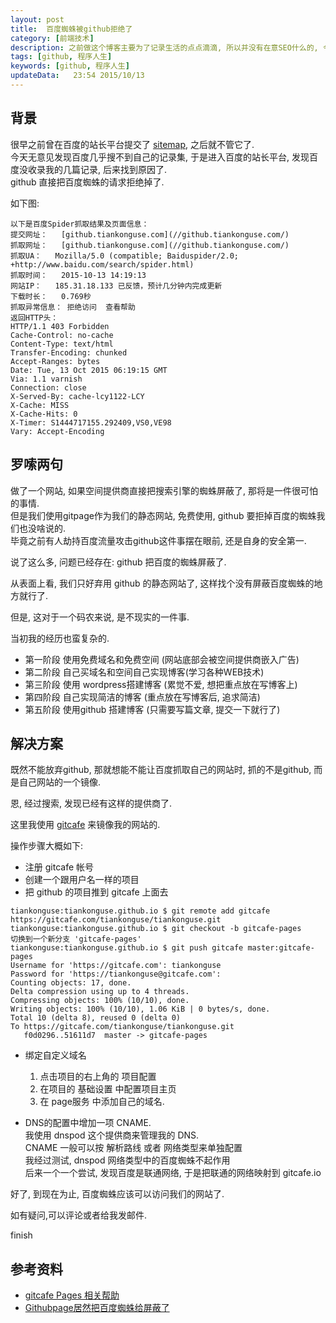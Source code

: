 ```yaml
---  
layout: post
title:  百度蜘蛛被github拒绝了
category: [前端技术]
description: 之前做这个博客主要为了记录生活的点点滴滴, 所以并没有在意SEO什么的, 今天发现百度蜘蛛被github拒绝了
tags: [github, 程序人生]
keywords: [github, 程序人生]
updateData:   23:54 2015/10/13
---
```



## 背景

很早之前曾在百度的站长平台提交了 [sitemap](//github.tiankonguse.com/sitemap.txt), 之后就不管它了.  
今天无意见发现百度几乎搜不到自己的记录集, 于是进入百度的站长平台, 发现百度没收录我的几篇记录, 后来找到原因了.  
github 直接把百度蜘蛛的请求拒绝掉了.  

如下图:  

```
以下是百度Spider抓取结果及页面信息：
提交网址：	[github.tiankonguse.com](//github.tiankonguse.com/)
抓取网址：	[github.tiankonguse.com](//github.tiankonguse.com/)
抓取UA：	Mozilla/5.0 (compatible; Baiduspider/2.0; +http://www.baidu.com/search/spider.html)
抓取时间：	2015-10-13 14:19:13
网站IP：	185.31.18.133 已反馈，预计几分钟内完成更新
下载时长：	0.769秒
抓取异常信息：	拒绝访问  查看帮助 
返回HTTP头：
HTTP/1.1 403 Forbidden
Cache-Control: no-cache
Content-Type: text/html
Transfer-Encoding: chunked
Accept-Ranges: bytes
Date: Tue, 13 Oct 2015 06:19:15 GMT
Via: 1.1 varnish
Connection: close
X-Served-By: cache-lcy1122-LCY
X-Cache: MISS
X-Cache-Hits: 0
X-Timer: S1444717155.292409,VS0,VE98
Vary: Accept-Encoding
```

## 罗嗦两句  

做了一个网站, 如果空间提供商直接把搜索引擎的蜘蛛屏蔽了, 那将是一件很可怕的事情.  
但是我们使用gitpage作为我们的静态网站, 免费使用, github 要拒掉百度的蜘蛛我们也没啥说的.  
毕竟之前有人劫持百度流量攻击github这件事摆在眼前, 还是自身的安全第一.  

说了这么多, 问题已经存在: github 把百度的蜘蛛屏蔽了.  

从表面上看, 我们只好弃用 github 的静态网站了, 这样找个没有屏蔽百度蜘蛛的地方就行了.  

但是, 这对于一个码农来说, 是不现实的一件事.  

当初我的经历也蛮复杂的.  

* 第一阶段 使用免费域名和免费空间 (网站底部会被空间提供商嵌入广告)
* 第二阶段 自己买域名和空间自己实现博客(学习各种WEB技术)
* 第三阶段 使用 wordpress搭建博客 (累觉不爱, 想把重点放在写博客上)
* 第四阶段 自己实现简洁的博客 (重点放在写博客后, 追求简洁)
* 第五阶段 使用github 搭建博客 (只需要写篇文章, 提交一下就行了)


## 解决方案

既然不能放弃github, 那就想能不能让百度抓取自己的网站时, 抓的不是github, 而是自己网站的一个镜像.  

恩, 经过搜索, 发现已经有这样的提供商了.  

这里我使用 [gitcafe](https://gitcafe.com) 来镜像我的网站的.  


操作步骤大概如下:  


* 注册 gitcafe 帐号
* 创建一个跟用户名一样的项目
* 把 github 的项目推到 gitcafe 上面去

```
tiankonguse:tiankonguse.github.io $ git remote add gitcafe https://gitcafe.com/tiankonguse/tiankonguse.git
tiankonguse:tiankonguse.github.io $ git checkout -b gitcafe-pages
切换到一个新分支 'gitcafe-pages'
tiankonguse:tiankonguse.github.io $ git push gitcafe master:gitcafe-pages
Username for 'https://gitcafe.com': tiankonguse
Password for 'https://tiankonguse@gitcafe.com': 
Counting objects: 17, done.
Delta compression using up to 4 threads.
Compressing objects: 100% (10/10), done.
Writing objects: 100% (10/10), 1.06 KiB | 0 bytes/s, done.
Total 10 (delta 8), reused 0 (delta 0)
To https://gitcafe.com/tiankonguse/tiankonguse.git
   f0d0296..51611d7  master -> gitcafe-pages
```

* 绑定自定义域名
   1. 点击项目的右上角的 项目配置
   2. 在项目的 基础设置 中配置项目主页
   3. 在 page服务 中添加自己的域名.


* DNS的配置中增加一项 CNAME.  
   我使用 dnspod 这个提供商来管理我的 DNS.  
   CNAME 一般可以按 解析路线 或者 网络类型来单独配置  
   我经过测试, dnspod 网络类型中的百度蜘蛛不起作用  
   后来一个一个尝试, 发现百度是联通网络, 于是把联通的网络映射到 gitcafe.io
   

好了, 到现在为止, 百度蜘蛛应该可以访问我们的网站了.  

如有疑问,可以评论或者给我发邮件.  

finish  


## 参考资料


* [gitcafe Pages 相关帮助](https://gitcafe.com/GitCafe/Help/wiki/Pages-%E7%9B%B8%E5%85%B3%E5%B8%AE%E5%8A%A9#wiki)
* [Githubpage居然把百度蜘蛛给屏蔽了](http://www.zhaoxiaodan.com/%E5%85%B6%E4%BB%96/GithubPage%E5%B1%85%E7%84%B6%E6%8A%8A%E7%99%BE%E5%BA%A6%E8%9C%98%E8%9B%9B%E7%BB%99%E5%B1%8F%E8%94%BD%E4%BA%86.html)



